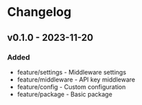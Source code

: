 # Changelog

## v0.1.0 - 2023-11-20

### Added

- feature/settings - Middleware settings
- feature/middleware - API key middleware
- feature/config - Custom configuration
- feature/package - Basic package
